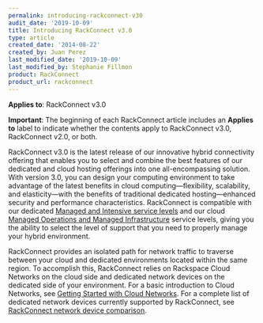 ```yaml
---
permalink: introducing-rackconnect-v30
audit_date: '2019-10-09'
title: Introducing RackConnect v3.0
type: article
created_date: '2014-08-22'
created_by: Juan Perez
last_modified_date: '2019-10-09'
last_modified_by: Stephanie Fillmon
product: RackConnect
product_url: rackconnect
---
```


**Applies to**: RackConnect v3.0

**Important**: The beginning of each RackConnect article includes an
**Applies to** label to indicate whether the contents apply to
RackConnect v3.0, RackConnect v2.0, or both.

RackConnect v3.0 is the latest release of our
innovative hybrid connectivity offering that enables you to select and
combine the best features of our dedicated and cloud hosting offerings
into one all-encompassing solution. With version 3.0, you can design
your computing environment to take advantage of the latest benefits in
cloud computing&mdash;flexibility, scalability, and elasticity&mdash;with the
benefits of traditional dedicated hosting&mdash;enhanced security and
performance characteristics. RackConnect is compatible with our
dedicated [Managed and Intensive service
levels](https://www.rackspace.com/library/cloud-vs-dedicated) and
our cloud [Managed Operations and Managed
Infrastructure](https://www.rackspace.com/openstack/public/service-levels) service levels,
giving you the ability to select the level of support that you need to properly manage your hybrid environment.

RackConnect provides an isolated path for network traffic to traverse
between your cloud and dedicated environments located within the same
region. To accomplish this, RackConnect relies on Rackspace Cloud
Networks on the cloud side and dedicated network devices on the
dedicated side of your environment. For a basic introduction to Cloud
Networks, see [Getting Started with Cloud
Networks](https://docs-ospc.rackspace.com/support/how-to/cloud-networks).
For a complete list of dedicated network devices currently supported by
RackConnect, see [RackConnect network device comparison](https://docs-ospc.rackspace.com/support/how-to/rackconnect/rackconnect-network-device-comparison).
